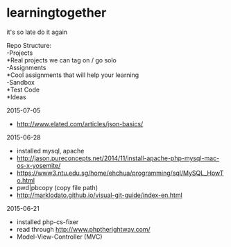 # learningtogether
it's so late
do it again

Repo Structure:  
-Projects  
  *Real projects we can tag on / go solo  
-Assignments  
  *Cool assignments that will help your learning  
-Sandbox  
  *Test Code  
  *Ideas  

2015-07-05
- http://www.elated.com/articles/json-basics/

2015-06-28
- installed mysql, apache
- http://jason.pureconcepts.net/2014/11/install-apache-php-mysql-mac-os-x-yosemite/
- https://www3.ntu.edu.sg/home/ehchua/programming/sql/MySQL_HowTo.html
- pwd|pbcopy (copy file path)
- http://marklodato.github.io/visual-git-guide/index-en.html

2015-06-21
- installed php-cs-fixer
- read through http://www.phptherightway.com/
- Model-View-Controller (MVC)

